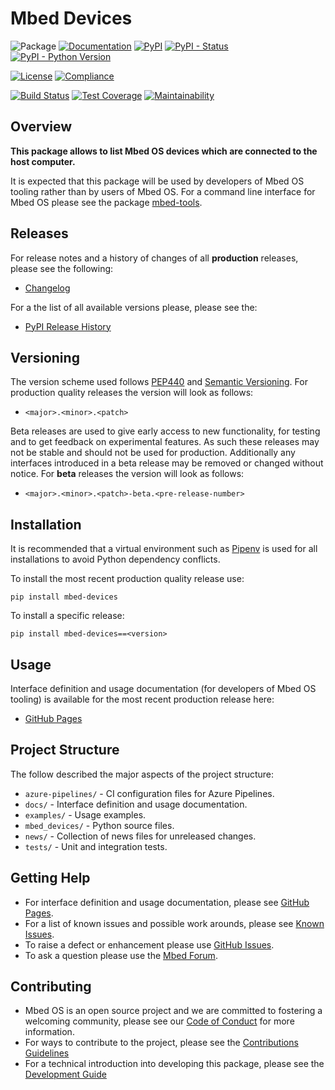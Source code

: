 # Mbed Devices

![Package](https://badgen.net/badge/Package/mbed-devices/grey)
[![Documentation](https://badgen.net/badge/Documentation/GitHub%20Pages/blue?icon=github)](https://armmbed.github.io/mbed-devices)
[![PyPI](https://badgen.net/pypi/v/mbed-devices)](https://pypi.org/project/mbed-devices/)
[![PyPI - Status](https://img.shields.io/pypi/status/mbed-devices)](https://pypi.org/project/mbed-devices/)
[![PyPI - Python Version](https://img.shields.io/pypi/pyversions/mbed-devices)](https://pypi.org/project/mbed-devices/)

[![License](https://badgen.net/pypi/license/mbed-devices)](https://github.com/ARMmbed/mbed-devices/blob/master/LICENSE)
[![Compliance](https://badgen.net/badge/License%20Report/compliant/green?icon=libraries)](https://armmbed.github.io/mbed-devices/third_party_IP_report.html)

[![Build Status](https://dev.azure.com/mbed-tools/mbed-devices/_apis/build/status/Build%20and%20Release?branchName=master&stageName=CI%20Checkpoint)](https://dev.azure.com/mbed-tools/mbed-devices/_build/latest?definitionId=11&branchName=master)
[![Test Coverage](https://codecov.io/gh/ARMmbed/mbed-devices/branch/master/graph/badge.svg)](https://codecov.io/gh/ARMmbed/mbed-devices)
[![Maintainability](https://api.codeclimate.com/v1/badges/08971231f91470bf6d77/maintainability)](https://codeclimate.com/github/ARMmbed/mbed-devices/maintainability)

## Overview

**This package allows to list Mbed OS devices which are connected to the host computer.**

It is expected that this package will be used by developers of Mbed OS tooling rather than by users of Mbed OS. For
a command line interface for Mbed OS please see the package [mbed-tools](https://github.com/ARMmbed/mbed-tools).

## Releases

For release notes and a history of changes of all **production** releases, please see the following:

- [Changelog](https://github.com/ARMmbed/mbed-devices/blob/master/CHANGELOG.md)

For a the list of all available versions please, please see the:

- [PyPI Release History](https://pypi.org/project/mbed-devices/#history)

## Versioning

The version scheme used follows [PEP440](https://www.python.org/dev/peps/pep-0440/) and 
[Semantic Versioning](https://semver.org/). For production quality releases the version will look as follows:

- `<major>.<minor>.<patch>`

Beta releases are used to give early access to new functionality, for testing and to get feedback on experimental 
features. As such these releases may not be stable and should not be used for production. Additionally any interfaces
introduced in a beta release may be removed or changed without notice. For **beta** releases the version will look as
follows:

- `<major>.<minor>.<patch>-beta.<pre-release-number>`

## Installation

It is recommended that a virtual environment such as [Pipenv](https://github.com/pypa/pipenv/blob/master/README.md) is
used for all installations to avoid Python dependency conflicts.

To install the most recent production quality release use:

```
pip install mbed-devices
```

To install a specific release:

```
pip install mbed-devices==<version>
```

## Usage

Interface definition and usage documentation (for developers of Mbed OS tooling) is available for the most recent
production release here:

- [GitHub Pages](https://armmbed.github.io/mbed-devices)

## Project Structure

The follow described the major aspects of the project structure:

- `azure-pipelines/` - CI configuration files for Azure Pipelines.
- `docs/` - Interface definition and usage documentation.
- `examples/` - Usage examples.
- `mbed_devices/` - Python source files.
- `news/` - Collection of news files for unreleased changes.
- `tests/` - Unit and integration tests.

## Getting Help

- For interface definition and usage documentation, please see [GitHub Pages](https://armmbed.github.io/mbed-devices).
- For a list of known issues and possible work arounds, please see [Known Issues](KNOWN_ISSUES.md).
- To raise a defect or enhancement please use [GitHub Issues](https://github.com/ARMmbed/mbed-devices/issues).
- To ask a question please use the [Mbed Forum](https://forums.mbed.com/).

## Contributing

- Mbed OS is an open source project and we are committed to fostering a welcoming community, please see our
  [Code of Conduct](https://github.com/ARMmbed/mbed-devices/blob/master/CODE_OF_CONDUCT.md) for more information.
- For ways to contribute to the project, please see the [Contributions Guidelines](https://github.com/ARMmbed/mbed-devices/blob/master/CONTRIBUTING.md)
- For a technical introduction into developing this package, please see the [Development Guide](https://github.com/ARMmbed/mbed-devices/blob/master/DEVELOPMENT.md)
